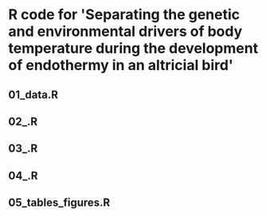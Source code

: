 # R code for 'Separating the genetic and environmental drivers of body temperature during the development of endothermy in an altricial bird'


## 01_data.R

## 02_.R

## 03_.R

## 04_.R

## 05_tables_figures.R
